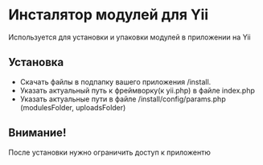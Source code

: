 # Инсталятор модулей для Yii

Используется для установки и упаковки модулей в приложении на Yii

## Установка

* Скачать файлы в подпапку вашего приложения /install. 
* Указать актуальный путь к фреймворку(к yii.php) в файле index.php
* Указать актуальные пути в файле /install/config/params.php (modulesFolder, uploadsFolder)

## Внимание!

После установки нужно ограничить доступ к приложентю
